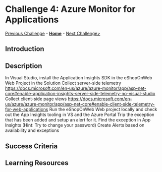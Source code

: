 # Challenge 4: Azure Monitor for Applications

[Previous Challenge](./03-Azure-Monitor-For-Virtual-Machines.md) - **[Home](../README.md)** - [Next Challenge>](./05-Azure-Monitor-For-Containers.md)

## Introduction

## Description

In Visual Studio, install the Application Insights SDK in the eShopOnWeb Web Project in the Solution
Collect server-side telemetry
https://docs.microsoft.com/en-us/azure/azure-monitor/app/asp-net-core#enable-application-insights-server-side-telemetry-no-visual-studio 
Collect client-side page views
https://docs.microsoft.com/en-us/azure/azure-monitor/app/asp-net-core#enable-client-side-telemetry-for-web-applications
Run the eShopOnWeb  Web project locally and check out the App Insights tooling in VS and the Azure Portal
Trip the exception that has been added and setup an alert for it.
Find the exception in App Insights (Hint: Try to change your password)
 Create Alerts based on availability and exceptions

## Success Criteria

## Learning Resources
